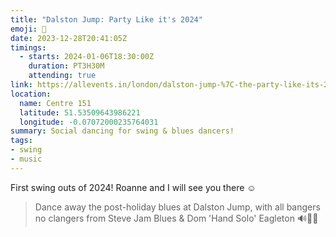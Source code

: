 ```yaml
---
title: "Dalston Jump: Party Like it's 2024"
emoji: 🕺
date: 2023-12-28T20:41:05Z
timings:
  - starts: 2024-01-06T18:30:00Z
    duration: PT3H30M
    attending: true
link: https://allevents.in/london/dalston-jump-%7C-the-party-like-its-2024-edition-%7C-saturday-6-january/200025934822340
location:
  name: Centre 151
  latitude: 51.53509643986221
  longitude: -0.07072000235764031
summary: Social dancing for swing & blues dancers!
tags:
- swing
- music
---
```


First swing outs of 2024! Roanne and I will see you there ☺️

> Dance away the post-holiday blues at Dalston Jump, with all bangers no clangers from Steve Jam Blues & Dom 'Hand Solo' Eagleton 🔊🎷🎵
